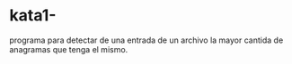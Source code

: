 # kata1-
programa para detectar de una entrada de un archivo la mayor cantida de anagramas que tenga el mismo.
